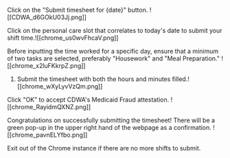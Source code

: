 Click on the "Submit timesheet for {date}" button.
![[CDWA_d6GOkU03Jj.png]]

Click on the personal care slot that correlates to today's date to submit your shift time.![[chrome_us0wvFhcaV.png]]

Before inputting the time worked for a specific day, ensure that a minimum of two tasks are selected, preferably "Housework" and "Meal Preparation."
![[chrome_x2luFKkrpZ.png]]

1.  Submit the timesheet with both the hours and minutes filled.![[chrome_wXyLyvVzQm.png]]

Click "OK" to accept CDWA's Medicaid Fraud attestation. 
![[chrome_RayidmQXNZ.png]]

Congratulations on successfully submitting the timesheet! There will be a green pop-up in the upper right hand of the webpage as a confirmation.
![[chrome_pavnELYfbo.png]]

Exit out of the Chrome instance if there are no more shifts to submit.
